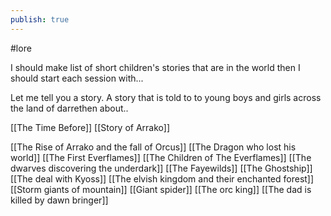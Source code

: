 ```yaml
---
publish: true
---
```


#lore 

I should make list of short children's stories that are in the world then I should start each session with...

Let me tell you a story. A story that is told to to young boys and girls across the land of darrethen about..

[[The Time Before]]
[[Story of Arrako]]

[[The Rise of Arrako and the fall of Orcus]]
[[The Dragon who lost his world]]
[[The First Everflames]]
[[The Children of The Everflames]]
[[The dwarves discovering the underdark]]
[[The Fayewilds]]
[[The Ghostship]]
[[The deal with Kyoss]]
[[The elvish kingdom and their enchanted forest]]
[[Storm giants of mountain]]
[[Giant spider]]
[[The orc king]]
[[The dad is killed by dawn bringer]]

